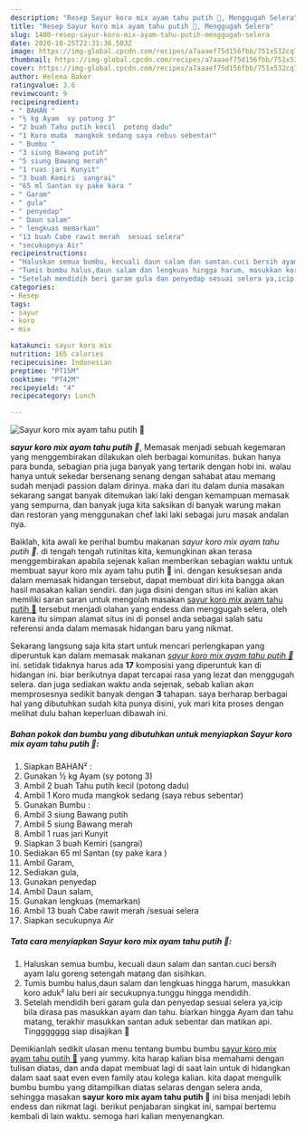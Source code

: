 ```yaml
---
description: "Resep Sayur koro mix ayam tahu putih 🍲, Menggugah Selera"
title: "Resep Sayur koro mix ayam tahu putih 🍲, Menggugah Selera"
slug: 1400-resep-sayur-koro-mix-ayam-tahu-putih-menggugah-selera
date: 2020-10-25T22:31:36.503Z
image: https://img-global.cpcdn.com/recipes/a7aaaef75d156fbb/751x532cq70/sayur-koro-mix-ayam-tahu-putih-🍲-foto-resep-utama.jpg
thumbnail: https://img-global.cpcdn.com/recipes/a7aaaef75d156fbb/751x532cq70/sayur-koro-mix-ayam-tahu-putih-🍲-foto-resep-utama.jpg
cover: https://img-global.cpcdn.com/recipes/a7aaaef75d156fbb/751x532cq70/sayur-koro-mix-ayam-tahu-putih-🍲-foto-resep-utama.jpg
author: Helena Baker
ratingvalue: 3.6
reviewcount: 9
recipeingredient:
- " BAHAN "
- "½ kg Ayam  sy potong 3"
- "2 buah Tahu putih kecil  potong dadu"
- "1 Koro muda  mangkok sedang saya rebus sebentar"
- " Bumbu "
- "3 siung Bawang putih"
- "5 siung Bawang merah"
- "1 ruas jari Kunyit"
- "3 buah Kemiri  sangrai"
- "65 ml Santan sy pake kara "
- " Garam"
- " gula"
- " penyedap"
- " Daun salam"
- " lengkuas memarkan"
- "13 buah Cabe rawit merah  sesuai selera"
- "secukupnya Air"
recipeinstructions:
- "Haluskan semua bumbu, kecuali daun salam dan santan.cuci bersih ayam lalu goreng setengah matang dan sisihkan."
- "Tumis bumbu halus,daun salam dan lengkuas hingga harum, masukkan koro aduk² lalu beri air secukupnya.tunggu hingga mendidih."
- "Setelah mendidih beri garam gula dan penyedap sesuai selera ya,icip bila dirasa pas masukkan ayam dan tahu. biarkan hingga Ayam dan tahu matang, terakhir masukkan santan aduk sebentar dan matikan api. Tinggggggg siap disajikan 🤗"
categories:
- Resep
tags:
- sayur
- koro
- mix

katakunci: sayur koro mix 
nutrition: 165 calories
recipecuisine: Indonesian
preptime: "PT15M"
cooktime: "PT42M"
recipeyield: "4"
recipecategory: Lunch

---
```



![Sayur koro mix ayam tahu putih 🍲](https://img-global.cpcdn.com/recipes/a7aaaef75d156fbb/751x532cq70/sayur-koro-mix-ayam-tahu-putih-🍲-foto-resep-utama.jpg)

<b><i>sayur koro mix ayam tahu putih 🍲</i></b>, Memasak menjadi sebuah kegemaran yang menggembirakan dilakukan oleh berbagai komunitas. bukan hanya para bunda, sebagian pria juga banyak yang tertarik dengan hobi ini. walau hanya untuk sekedar bersenang senang dengan sahabat atau memang sudah menjadi passion dalam dirinya. maka dari itu dalam dunia masakan sekarang sangat banyak ditemukan laki laki dengan kemampuan memasak yang sempurna, dan banyak juga kita saksikan di banyak warung makan dan restoran yang menggunakan chef laki laki sebagai juru masak andalan nya.



Baiklah, kita awali ke perihal bumbu makanan <i>sayur koro mix ayam tahu putih 🍲</i>. di tengah tengah rutinitas kita, kemungkinan akan terasa menggembirakan apabila sejenak kalian memberikan sebagian waktu untuk membuat sayur koro mix ayam tahu putih 🍲 ini. dengan kesuksesan anda dalam memasak hidangan tersebut, dapat membuat diri kita bangga akan hasil masakan kalian sendiri. dan juga disini dengan situs ini kalian akan memiliki saran saran untuk mengolah masakan <u>sayur koro mix ayam tahu putih 🍲</u> tersebut menjadi olahan yang endess dan menggugah selera, oleh karena itu simpan alamat situs ini di ponsel anda sebagai salah satu referensi anda dalam memasak hidangan baru yang nikmat.


Sekarang langsung saja kita start untuk mencari perlengkapan yang diperuntuk kan dalam memasak makanan <u><i>sayur koro mix ayam tahu putih 🍲</i></u> ini. setidak tidaknya harus ada <b>17</b> komposisi yang diperuntuk kan di hidangan ini. biar berikutnya dapat tercapai rasa yang lezat dan menggugah selera. dan juga sediakan waktu anda sejenak, sebab kalian akan memprosesnya sedikit banyak dengan <b>3</b> tahapan. saya berharap berbagai hal yang dibutuhkan sudah kita punya disini, yuk mari kita proses dengan melihat dulu bahan keperluan dibawah ini.

<!--inarticleads1-->

##### Bahan pokok dan bumbu yang dibutuhkan untuk menyiapkan Sayur koro mix ayam tahu putih 🍲:

1. Siapkan  BAHAN² :
1. Gunakan ½ kg Ayam  (sy potong 3)
1. Ambil 2 buah Tahu putih kecil  (potong dadu)
1. Ambil 1 Koro muda  mangkok sedang (saya rebus sebentar)
1. Gunakan  Bumbu :
1. Ambil 3 siung Bawang putih
1. Ambil 5 siung Bawang merah
1. Ambil 1 ruas jari Kunyit
1. Siapkan 3 buah Kemiri  (sangrai)
1. Sediakan 65 ml Santan (sy pake kara )
1. Ambil  Garam,
1. Sediakan  gula,
1. Gunakan  penyedap
1. Ambil  Daun salam,
1. Gunakan  lengkuas (memarkan)
1. Ambil 13 buah Cabe rawit merah  /sesuai selera
1. Siapkan secukupnya Air




<!--inarticleads2-->

##### Tata cara menyiapkan Sayur koro mix ayam tahu putih 🍲:

1. Haluskan semua bumbu, kecuali daun salam dan santan.cuci bersih ayam lalu goreng setengah matang dan sisihkan.
1. Tumis bumbu halus,daun salam dan lengkuas hingga harum, masukkan koro aduk² lalu beri air secukupnya.tunggu hingga mendidih.
1. Setelah mendidih beri garam gula dan penyedap sesuai selera ya,icip bila dirasa pas masukkan ayam dan tahu. biarkan hingga Ayam dan tahu matang, terakhir masukkan santan aduk sebentar dan matikan api. Tinggggggg siap disajikan 🤗




Demikianlah sedikit ulasan menu tentang bumbu bumbu <u>sayur koro mix ayam tahu putih 🍲</u> yang yummy. kita harap kalian bisa memahami dengan tulisan diatas, dan anda dapat membuat lagi di saat lain untuk di hidangkan dalam saat saat even even family atau kolega kalian. kita dapat mengulik bumbu bumbu yang ditampilkan diatas selaras dengan selera anda, sehingga masakan <b>sayur koro mix ayam tahu putih 🍲</b> ini bisa menjadi lebih endess dan nikmat lagi. berikut penjabaran singkat ini, sampai bertemu kembali di lain waktu. semoga hari kalian menyenangkan.
